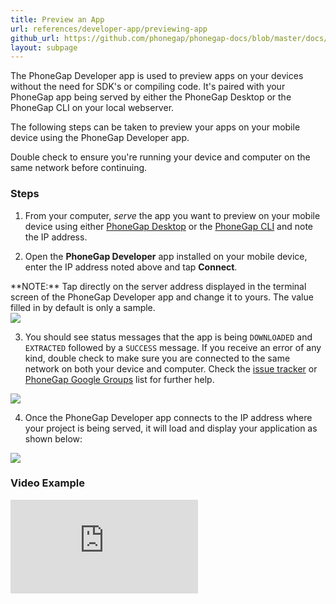 ```yaml
---
title: Preview an App
url: references/developer-app/previewing-app
github_url: https://github.com/phonegap/phonegap-docs/blob/master/docs/references/developer-app/2-previewing-app.html.md
layout: subpage
---
```


The PhoneGap Developer app is used to preview apps on your devices without the need for SDK's or compiling code. It's paired with your PhoneGap
 app being served by either the PhoneGap Desktop or the PhoneGap CLI on your local webserver.  

The following steps can be taken to preview your apps on your mobile device using the PhoneGap Developer app. 

<div class="alert--warning">Double check to ensure you're running your device and computer on the same network before continuing. </div>

### Steps
1. From your computer, *serve* the app you want to preview on your mobile device using either [PhoneGap Desktop](/getting-started/4-run-your-app/desktop) 
or the [PhoneGap CLI](/getting-started/4-run-your-app/cli) and note the IP address. 

2. Open the **PhoneGap Developer** app installed on your mobile device, enter the IP address noted above and tap  **Connect**.

  <div class="alert--info"> **NOTE:** Tap directly on the server address displayed in the terminal screen 
  of the PhoneGap Developer app and change it to yours. The value filled in by default is only a sample. </div>
  
  <img class="mobile-image" src="/images/dev-app-enter-add.png"/>
  
3. You should see status messages that the app is being `DOWNLOADED` and `EXTRACTED` followed by a `SUCCESS` message. If you receive an 
error of any kind, double check to make sure you are connected to the same network on both your device and computer. Check the 
[issue tracker](https://github.com/phonegap/phonegap-app-developer/issues) or [PhoneGap Google Groups](https://groups.google.com/forum/#!forum/phonegap) list for further help. 

  <img class="mobile-image" src="/images/dev-app-success.jpg"/>

4. Once the PhoneGap Developer app connects to the IP address where your project is being served, it will load and display your application as 
shown below:  

  <img class="mobile-image" src="/images/dev-app-preview.jpg"/>

### Video Example

<div class="video-wrapper">
  <iframe src="https://www.youtube.com/embed/pggw-9b8RVY" frameborder="0" allowfullscreen></iframe>
</div>
